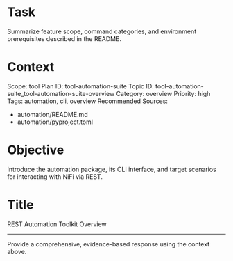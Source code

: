 # Task
Summarize feature scope, command categories, and environment prerequisites described in the README.

# Context
Scope: tool
Plan ID: tool-automation-suite
Topic ID: tool-automation-suite_tool-automation-suite-overview
Category: overview
Priority: high
Tags: automation, cli, overview
Recommended Sources:
- automation/README.md
- automation/pyproject.toml

# Objective
Introduce the automation package, its CLI interface, and target scenarios for interacting with NiFi via REST.

# Title
REST Automation Toolkit Overview

---

Provide a comprehensive, evidence-based response using the context above.
